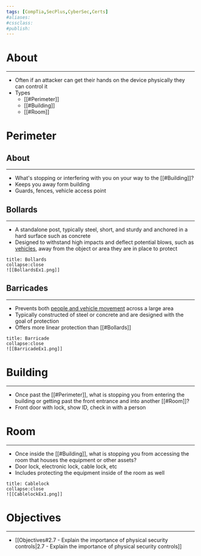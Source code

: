 ```yaml
---
tags: [CompTia,SecPlus,CyberSec,Certs]
#aliases:
#cssclass:
#publish:
---
```


# About
---
- Often if an attacker can get their hands on the device physically they can control it
- Types
	- [[#Perimeter]]
	- [[#Building]]
	- [[#Room]]

# Perimeter

## About
---
- What's stopping or interfering with you on your way to the [[#Building]]?
- Keeps you away form building
- Guards, fences, vehicle access point

## Bollards
---
- A standalone post, typically steel, short, and sturdy and anchored in a hard surface such as concrete
- Designed to withstand high impacts and deflect potential blows, such as <u>vehicles</u>, away from the object or area they are in place to protect

```ad-example
title: Bollards
collapse:close
![[BollardsEx1.png]]
```

## Barricades
---
- Prevents both <u>people and vehicle movement</u> across a large area
- Typically constructed of steel or concrete and are designed with the goal of protection
- Offers more linear protection than [[#Bollards]] 

```ad-example
title: Barricade
collapse:close
![[BarricadeEx1.png]]
```

# Building
---
- Once past the [[#Perimeter]], what is stopping you from entering the building or getting past the front entrance and into another [[#Room]]?
- Front door with lock, show ID, check in with a person

# Room
---
- Once inside the [[#Building]], what is stopping you from accessing the room that houses the equipment or other assets?
- Door lock, electronic lock, cable lock, etc
- Includes protecting the equipment inside of the room as well

```ad-example
title: Cablelock
collapse:close
![[CablelockEx1.png]]
```

# Objectives
---
- [[Objectives#2.7 - Explain the importance of physical security controls|2.7 - Explain the importance of physical security controls]]